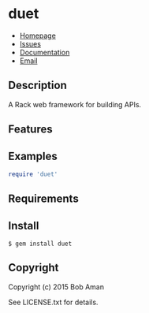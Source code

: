 # duet

* [Homepage](https://github.com/sporkmonger/duet#readme)
* [Issues](https://github.com/sporkmonger/duet/issues)
* [Documentation](http://rubydoc.info/gems/duet/frames)
* [Email](mailto:bob@sporkmonger.com)

## Description

A Rack web framework for building APIs.

## Features

## Examples

```ruby
require 'duet'
```

## Requirements

## Install

```
$ gem install duet
```

## Copyright

Copyright (c) 2015 Bob Aman

See LICENSE.txt for details.
